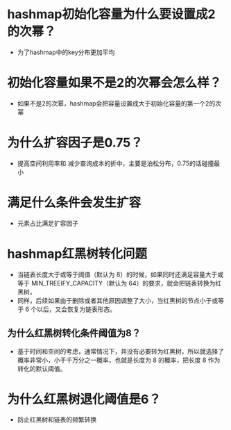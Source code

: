 # hashmap初始化容量为什么要设置成2的次幂？
* 为了hashmap中的key分布更加平均

# 初始化容量如果不是2的次幂会怎么样？
* 如果不是2的次幂，hashmap会把容量设置成大于初始化容量的第一个2的次幂

# 为什么扩容因子是0.75？
*  提高空间利用率和 减少查询成本的折中，主要是泊松分布，0.75的话碰撞最小

# 满足什么条件会发生扩容
* 元素占比满足扩容因子

# hashmap红黑树转化问题
* 当链表长度大于或等于阈值（默认为 8）的时候，如果同时还满足容量大于或等于 MIN_TREEIFY_CAPACITY（默认为 64）的要求，就会把链表转换为红黑树。
* 同样，后续如果由于删除或者其他原因调整了大小，当红黑树的节点小于或等于 6 个以后，又会恢复为链表形态。

## 为什么红黑树转化条件阈值为8？
* 基于时间和空间的考虑，通常情况下，并没有必要转为红黑树，所以就选择了概率非常小，小于千万分之一概率，也就是长度为 8 的概率，把长度 8 作为转化的默认阈值。

# 为什么红黑树退化阈值是6？
* 防止红黑树和链表的频繁转换
